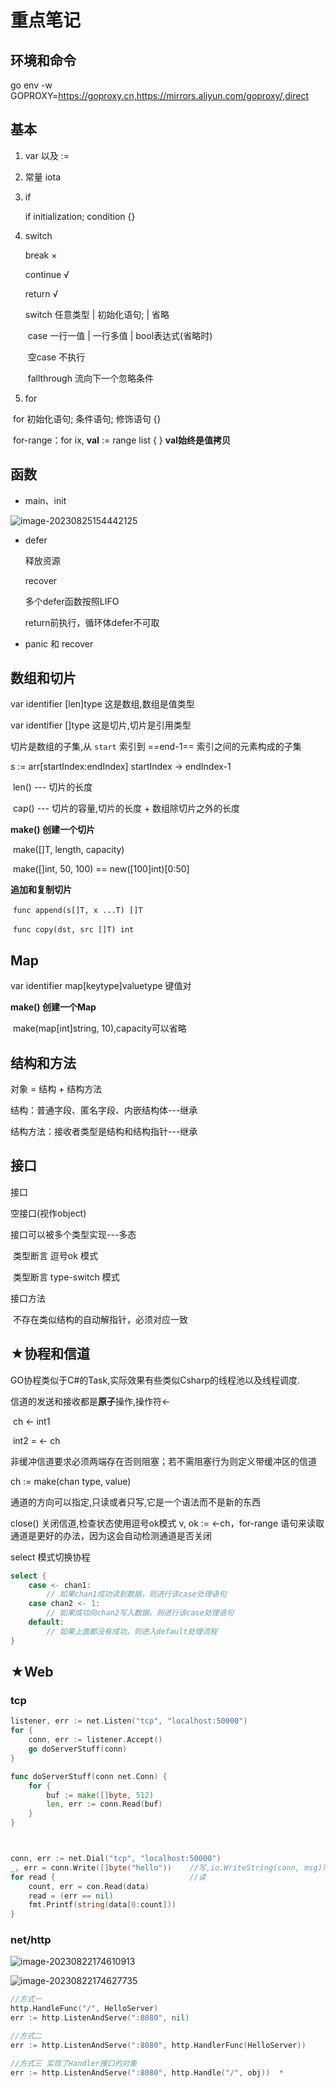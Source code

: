 # 重点笔记

## 环境和命令

go env -w GOPROXY=https://goproxy.cn,https://mirrors.aliyun.com/goproxy/,direct

## 基本

1. var 以及 :=

2. 常量 iota

3. if

   if initialization; condition {} 

4. switch

   break ×  

   continue √ 

   return √

   

   switch 任意类型 | 初始化语句; | 省略

   ​	case 一行一值 | 一行多值 | bool表达式(省略时) 

   ​	空case 不执行

   ​	fallthrough 流向下一个忽略条件

5. for

​	for 初始化语句; 条件语句; 修饰语句 {}

​	for-range：for ix, **val** := range list { } **val始终是值拷贝**

## 函数

- main、init


![image-20230825154442125](https://cdn.jsdelivr.net/gh/wang-jie-2020/images/image-20230825154442125.png)

- defer

  释放资源

  recover

  多个defer函数按照LIFO

  return前执行，循环体defer不可取

- panic 和 recover

## 数组和切片

var identifier [len]type	这是数组,数组是值类型

var identifier []type		这是切片,切片是引用类型



切片是数组的子集,从 `start` 索引到 ==end-1== 索引之间的元素构成的子集

s := arr[startIndex:endIndex]	startIndex -> endIndex-1

​	len() --- 切片的长度

​	cap() --- 切片的容量,切片的长度 + 数组除切片之外的长度

**make() 创建一个切片**

​	make([]T, length, capacity) 

​	make([]int, 50, 100) == new([100]int)[0:50]

**追加和复制切片**

​	`func append(s[]T, x ...T) []T`

​	`func copy(dst, src []T) int`

## Map

var identifier map[keytype]valuetype	键值对

**make() 创建一个Map**

​	make(map[int]string, 10),capacity可以省略	

## 结构和方法

对象 = 结构 + 结构方法

结构：普通字段、匿名字段、内嵌结构体---继承

结构方法：接收者类型是结构和结构指针---继承

## 接口

接口

空接口(视作object)

接口可以被多个类型实现---多态

​	类型断言	逗号ok 模式

​	类型断言	type-switch 模式

接口方法

​	不存在类似结构的自动解指针，必须对应一致

## ★协程和信道

GO协程类似于C#的Task,实际效果有些类似Csharp的线程池以及线程调度.

信道的发送和接收都是**原子**操作,操作符<-

​	ch <- int1

​	int2 = <- ch

非缓冲信道要求必须两端存在否则阻塞；若不需阻塞行为则定义带缓冲区的信道

ch := make(chan type, value)



通道的方向可以指定,只读或者只写,它是一个语法而不是新的东西

close() 关闭信道,检查状态使用逗号ok模式 v, ok := <-ch，for-range 语句来读取通道是更好的办法，因为这会自动检测通道是否关闭

select 模式切换协程

```go
select {
    case <- chan1:
        // 如果chan1成功读到数据，则进行该case处理语句
    case chan2 <- 1:
        // 如果成功向chan2写入数据，则进行该case处理语句
    default:
        // 如果上面都没有成功，则进入default处理流程
}
```

## ★Web

### tcp

```go
listener, err := net.Listen("tcp", "localhost:50000")
for {
	conn, err := listener.Accept()
    go doServerStuff(conn)
}

func doServerStuff(conn net.Conn) {
    for {
        buf := make([]byte, 512)
		len, err := conn.Read(buf)
    }
}



conn, err := net.Dial("tcp", "localhost:50000")
_, err = conn.Write([]byte("hello"))	//写,io.WriteString(conn, msg)?
for read {								//读
    count, err = con.Read(data)
    read = (err == nil)
    fmt.Printf(string(data[0:count]))
}
```

### net/http

![image-20230822174610913](https://cdn.jsdelivr.net/gh/wang-jie-2020/images/image-20230822174610913.png)

![image-20230822174627735](https://cdn.jsdelivr.net/gh/wang-jie-2020/images/image-20230822174627735.png)

```go
//方式一
http.HandleFunc("/", HelloServer)	
err := http.ListenAndServe(":8080", nil)

//方式二
err := http.ListenAndServe(":8080", http.HandlerFunc(HelloServer))

//方式三 实现了Handler接口的对象
err := http.ListenAndServe(":8080", http.Handle("/", obj))	*
```
